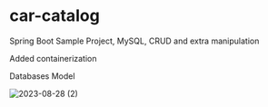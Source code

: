 # car-catalog
Spring Boot Sample Project, MySQL, CRUD and extra manipulation

Added containerization

Databases Model

![2023-08-28 (2)](https://github.com/rbekyarov/car-catalog/assets/29566751/cbc510c3-3ce5-470e-b41b-98b9528a73fb)


